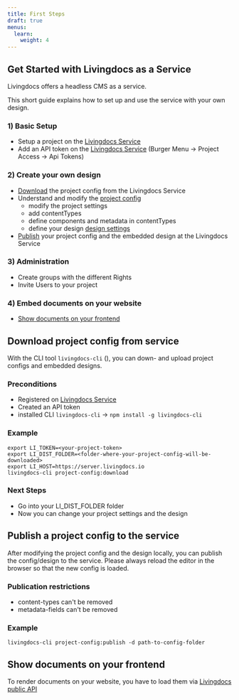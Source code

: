 ```yaml
---
title: First Steps
draft: true
menus:
  learn:
    weight: 4
---
```


## Get Started with Livingdocs as a Service

Livingdocs offers a headless CMS as a service.

This short guide explains how to set up and use the service with your own design.

### 1) Basic Setup

* Setup a project on the [Livingdocs Service](https://edit.livingdocs.io/)
* Add an API token on the [Livingdocs Service](https://edit.livingdocs.io/) \(Burger Menu -&gt; Project Access -&gt; Api Tokens)

### 2) Create your own design

* [Download](getting_started.md#download-project-config-from-service) the project config from the Livingdocs Service
* Understand and modify the [project config](reference/project-config/README.md)
  * modify the project settings
  * add contentTypes
  * define components and metadata in contentTypes
  * define your design [design settings](reference/project-config/design.md)
* [Publish](getting_started.md#publish-a-project-config-to-the-service) your project config and the embedded design at the Livingdocs Service

### 3) Administration

* Create groups with the different Rights
* Invite Users to your project

### 4) Embed documents on your website

* [Show documents on your frontend](getting_started.md#show-documents-on-your-frontend)

## Download project config from service

With the CLI tool `livingdocs-cli` (), you can down- and upload project configs and embedded designs.

### Preconditions

* Registered on [Livingdocs Service](https://edit.livingdocs.io/)
* Created an API token
* installed CLI `livingdocs-cli` -&gt; `npm install -g livingdocs-cli`

### Example

```text
export LI_TOKEN=<your-project-token>
export LI_DIST_FOLDER=<folder-where-your-project-config-will-be-downloaded>
export LI_HOST=https://server.livingdocs.io
livingdocs-cli project-config:download
```

### Next Steps

* Go into your LI\_DIST\_FOLDER folder
* Now you can change your project settings and the design

## Publish a project config to the service

After modifying the project config and the design locally, you can publish the config/design to the service. Please always reload the editor in the browser so that the new config is loaded.

### Publication restrictions

* content-types can't be removed
* metadata-fields can't be removed

### Example

`livingdocs-cli project-config:publish -d path-to-config-folder`

## Show documents on your frontend

To render documents on your website, you have to load them via [Livingdocs public API](https://edit.livingdocs.io/public-api)
